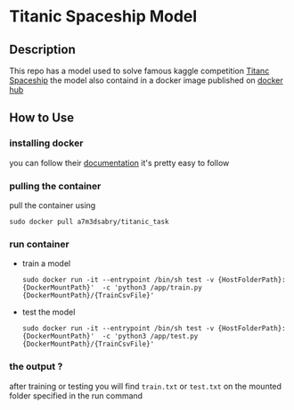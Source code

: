 # Titanic Spaceship Model
## Description
This repo has a model used to solve famous kaggle competition [Titanc Spaceship](https://www.kaggle.com/competitions/spaceship-titanic)
the model also containd in a docker image published on [docker hub](https://hub.docker.com/r/a7m3dsabry/titanic_task)


## How to Use
### installing docker
you can follow their [documentation](https://docs.docker.com/get-docker/) it's pretty easy to follow

### pulling the container

pull the container using
```
sudo docker pull a7m3dsabry/titanic_task
```

### run container

  * train a model
    ```
    sudo docker run -it --entrypoint /bin/sh test -v {HostFolderPath}:{DockerMountPath}'  -c 'python3 /app/train.py {DockerMountPath}/{TrainCsvFile}'
    ```
  * test the model
    ```
    sudo docker run -it --entrypoint /bin/sh test -v {HostFolderPath}:{DockerMountPath}'  -c 'python3 /app/test.py {DockerMountPath}/{TrainCsvFile}'
    ```

### the output ?
after training or testing you will find `train.txt` or `test.txt` on the mounted folder specified in the run command
